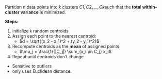 Partition n data points into $k$ clusters $C1,C2,...,Ck$​ such that the **total within-cluster variance** is minimized.

**Steps:**

1. Initialize `k` random centroids
2. Assign each point to the nearest centroid:
	- $d = \sqrt{(x_2 - x_1)^2 + (y_2 - y_1)^2}$
3. Recompute centroids as the **mean** of assigned points
	- $\mu_j = \frac{1}{|C_j|} \sum_{x_i \in C_j} x_i$
4. Repeat until centroids don't change

- Sensitive to outliers
- only uses Euclidean distance.